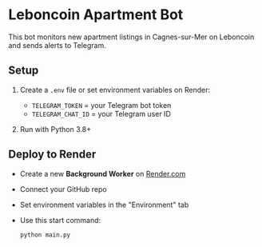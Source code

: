 # Leboncoin Apartment Bot

This bot monitors new apartment listings in Cagnes-sur-Mer on Leboncoin and sends alerts to Telegram.

## Setup

1. Create a `.env` file or set environment variables on Render:
   - `TELEGRAM_TOKEN` = your Telegram bot token
   - `TELEGRAM_CHAT_ID` = your Telegram user ID

2. Run with Python 3.8+

## Deploy to Render

- Create a new **Background Worker** on [Render.com](https://render.com)
- Connect your GitHub repo
- Set environment variables in the "Environment" tab
- Use this start command:
  
  ```bash
  python main.py
